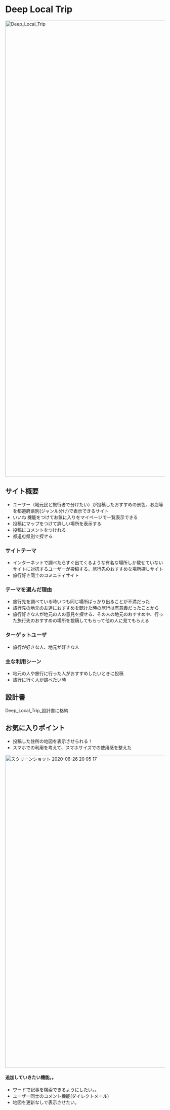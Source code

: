 # Deep Local Trip

<img width="1440" alt="Deep_Local_Trip" src="https://user-images.githubusercontent.com/62977161/85860097-2ee94280-b7f9-11ea-8148-f928d927b143.png">


## サイト概要
- ユーザー（地元民と旅行者で分けたい）が投稿したおすすめの景色、お店等を都道府県別(ジャンル分け)で表示できるサイト
- いいね 機能をつけてお気に入りをマイページで一覧表示できる
- 投稿にマップをつけて詳しい場所を表示する
- 投稿にコメントをつけれる
- 都道府県別で探せる

### サイトテーマ
- インターネットで調べたらすぐ出てくるような有名な場所しか載せていないサイトに対抗するユーザーが投稿する、旅行先のおすすめな場所探しサイト
- 旅行好き同士のコミニティサイト

### テーマを選んだ理由
- 旅行先を調べている時いつも同じ場所ばっかり出ることが不満だった
- 旅行先の地元の友達におすすめを聴けた時の旅行は有意義だったことから
- 旅行好きな人が地元の人の意見を探せる、その人の地元のおすすめや、行った旅行先のおすすめの場所を投稿してもらって他の人に見てもらえる


### ターゲットユーザ
- 旅行が好きな人、地元が好きな人

### 主な利用シーン
- 地元の人や旅行に行った人がおすすめしたいときに投稿
- 旅行に行く人が調べたい時

## 設計書
Deep_Local_Trip_設計書に格納

## お気に入りポイント
- 投稿した住所の地図を表示させられる！
- スマホでの利用を考えて、スマホサイズでの使用感を整えた

<img width="988" alt="スクリーンショット 2020-06-26 20 05 17" src="https://user-images.githubusercontent.com/62977161/85860192-58a26980-b7f9-11ea-97f5-3eab6c3e798b.png">


#### 追加していきたい機能。。
- ワードで記事を検索できるようにしたい。。
- ユーザー同士のコメント機能(ダイレクトメール)
- 地図を更新なしで表示させたい。

